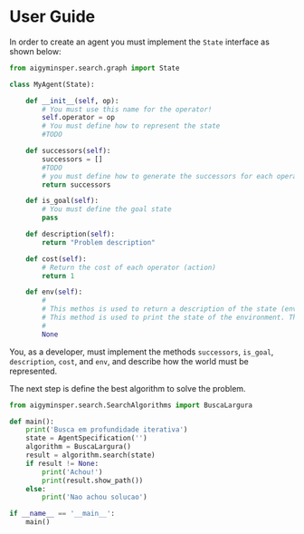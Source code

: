 # User Guide

In order to create an agent you must implement the `State` interface as shown below:

```python
from aigyminsper.search.graph import State

class MyAgent(State):

    def __init__(self, op):
        # You must use this name for the operator!
        self.operator = op
        # You must define how to represent the state
        #TODO

    def successors(self):
        successors = []
        #TODO
        # you must define how to generate the successors for each operator (action)
        return successors

    def is_goal(self):
        # You must define the goal state
        pass

    def description(self):
        return "Problem description"

    def cost(self):
        # Return the cost of each operator (action)
        return 1

    def env(self):
        #
        # This methos is used to return a description of the state (environment).
        # This method is used to print the state of the environment. This representation is used in the pruning method of the search algorithms.
        #
        None
```

You, as a developer, must implement the methods `successors`, `is_goal`, `description`, `cost`, and `env`, and describe how the world must be represented.

The next step is define the best algorithm to solve the problem.

```python
from aigyminsper.search.SearchAlgorithms import BuscaLargura

def main():
    print('Busca em profundidade iterativa')
    state = AgentSpecification('')
    algorithm = BuscaLargura()
    result = algorithm.search(state)
    if result != None:
        print('Achou!')
        print(result.show_path())
    else:
        print('Nao achou solucao')

if __name__ == '__main__':
    main()
```
